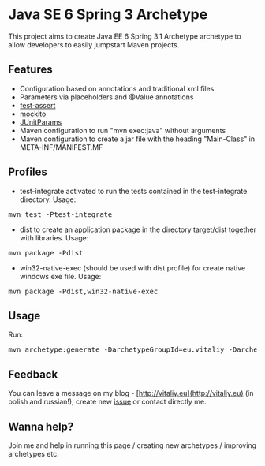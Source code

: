 Java SE 6 Spring 3 Archetype
============================
This project aims to create Java EE 6 Spring 3.1 Archetype archetype to allow developers to easily jumpstart Maven projects.

Features
--------
- Configuration based on annotations and traditional xml files
- Parameters via placeholders and @Value annotations
- [fest-assert](http://code.google.com/p/fest)
- [mockito](http://code.google.com/p/mockito)
- [JUnitParams](http://code.google.com/p/junitparams)
- Maven configuration to run "mvn exec:java" without arguments
- Maven configuration to create a jar file with the heading "Main-Class" in META-INF/MANIFEST.MF

Profiles
--------
- test-integrate activated to run the tests contained in the test-integrate directory.
Usage:
<pre>mvn test -Ptest-integrate</pre>
- dist to create an application package in the directory target/dist together with libraries. Usage:
<pre>mvn package -Pdist</pre>
- win32-native-exec (should be used with dist profile) for create native windows exe file. Usage:
<pre>mvn package -Pdist,win32-native-exec</pre>

Usage
-------
Run:
<pre>
mvn archetype:generate -DarchetypeGroupId=eu.vitaliy -DarchetypeArtifactId=java6se-spring3-archetype -DarchetypeVersion=1.0.0
</pre>

Feedback
--------
You can leave a message on my blog - [http://vitaliy.eu](http://vitaliy.eu) (in polish and russian!), create new [issue](https://github.com/VitaliyOliynyk/java6se-spring3-archetype/issues) or contact directly me.

Wanna help?
-----------
Join me and help in running this page / creating new archetypes / improving archetypes etc.
